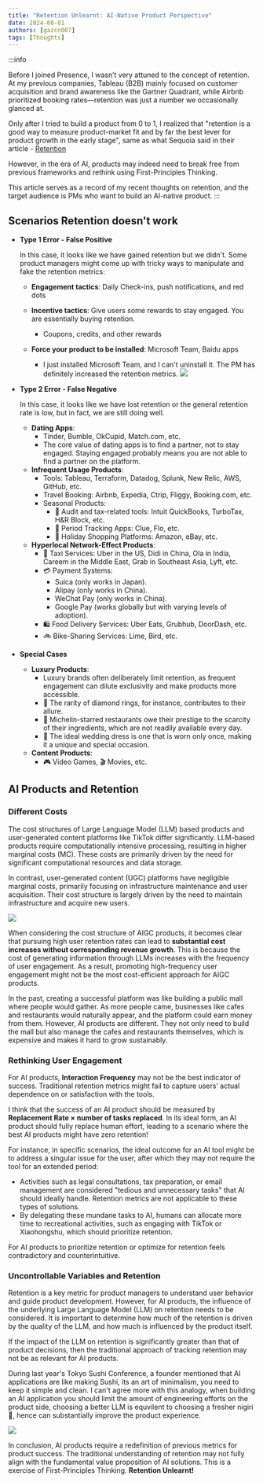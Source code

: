```yaml
---
title: "Retention Unlearnt: AI-Native Product Perspective"
date: 2024-08-01
authors: [gazcn007]
tags: [Thoughts]
---
```


:::info

Before I joined Presence, I wasn’t very attuned to the concept of retention. At my previous companies, Tableau (B2B) mainly focused on customer acquisition and brand awareness like the Gartner Quadrant, while Airbnb prioritized booking rates—retention was just a number we occasionally glanced at.

Only after I tried to build a product from 0 to 1, I realized that "retention is a good way to measure product-market fit and by far the best lever for product growth in the early stage", same as what Sequoia said in their article - [Retention](https://articles.sequoiacap.com/retention)

However, in the era of AI, products may indeed need to break free from previous frameworks and rethink using First-Principles Thinking.

This article serves as a record of my recent thoughts on retention, and the target audience is PMs who want to build an AI-native product.
:::

## Scenarios Retention doesn't work

- **Type 1 Error - False Positive**

  In this case, it looks like we have gained retention but we didn't. Some product managers might come up with tricky ways to manipulate and fake the retention metrics:

  - **Engagement tactics**: Daily Check-ins, push notifications, and red dots

  - **Incentive tactics**: Give users some rewards to stay engaged. You are essentially buying retention.
    - Coupons, credits, and other rewards
  - **Force your product to be installed**: Microsoft Team, Baidu apps

    - I just installed Microsoft Team, and I can't uninstall it. The PM has definitely increased the retention metrics.
      ![](./msft-team.gif)

- **Type 2 Error - False Negative**

  In this case, it looks like we have lost retention or the general retention rate is low, but in fact, we are still doing well.

  - **Dating Apps**:
    - Tinder, Bumble, OkCupid, Match.com, etc.
    - The core value of dating apps is to find a partner, not to stay engaged. Staying engaged probably means you are not able to find a partner on the platform.
  - **Infrequent Usage Products**:
    - Tools: Tableau, Terraform, Datadog, Splunk, New Relic, AWS, GitHub, etc.
    - Travel Booking: Airbnb, Expedia, Ctrip, Fliggy, Booking.com, etc.
    - Seasonal Products:
      - 📑 Audit and tax-related tools: Intuit QuickBooks, TurboTax, H&R Block, etc.
      - 📱 Period Tracking Apps: Clue, Flo, etc.
      - 🎃 Holiday Shopping Platforms: Amazon, eBay, etc.
  - **Hyperlocal Network-Effect Products**:
    - 🚕 Taxi Services: Uber in the US, Didi in China, Ola in India, Careem in the Middle East, Grab in Southeast Asia, Lyft, etc.
    - 💳 Payment Systems:
      - Suica (only works in Japan).
      - Alipay (only works in China).
      - WeChat Pay (only works in China).
      - Google Pay (works globally but with varying levels of adoption).
    - 🛍️ Food Delivery Services: Uber Eats, Grubhub, DoorDash, etc.
    - 🚲 Bike-Sharing Services: Lime, Bird, etc.

- **Special Cases**
  - **Luxury Products**:
    - Luxury brands often deliberately limit retention, as frequent engagement can dilute exclusivity and make products more accessible.
    - 💍 The rarity of diamond rings, for instance, contributes to their allure.
    - 🍴 Michelin-starred restaurants owe their prestige to the scarcity of their ingredients, which are not readily available every day.
    - 💒 The ideal wedding dress is one that is worn only once, making it a unique and special occasion.
  - **Content Products**:
    - 🎮 Video Games, 🎬 Movies, etc.

## AI Products and Retention

### Different Costs

The cost structures of Large Language Model (LLM) based products and user-generated content platforms like TikTok differ significantly. LLM-based products require computationally intensive processing, resulting in higher marginal costs (MC). These costs are primarily driven by the need for significant computational resources and data storage.

In contrast, user-generated content (UGC) platforms have negligible marginal costs, primarily focusing on infrastructure maintenance and user acquisition. Their cost structure is largely driven by the need to maintain infrastructure and acquire new users.

![](./UGCvsAIGC.jpg)

When considering the cost structure of AIGC products, it becomes clear that pursuing high user retention rates can lead to **substantial cost increases without corresponding revenue growth**. This is because the cost of generating information through LLMs increases with the frequency of user engagement. As a result, promoting high-frequency user engagement might not be the most cost-efficient approach for AIGC products.

In the past, creating a successful platform was like building a public mall where people would gather. As more people came, businesses like cafes and restaurants would naturally appear, and the platform could earn money from them. However, AI products are different. They not only need to build the mall but also manage the cafes and restaurants themselves, which is expensive and makes it hard to grow sustainably.

### Rethinking User Engagement

For AI products, **Interaction Frequency** may not be the best indicator of success. Traditional retention metrics might fail to capture users’ actual dependence on or satisfaction with the tools.

I think that the success of an AI product should be measured by **Replacement Rate × number of tasks replaced**. In its ideal form, an AI product should fully replace human effort, leading to a scenario where the best AI products might have zero retention!

For instance, in specific scenarios, the ideal outcome for an AI tool might be to address a singular issue for the user, after which they may not require the tool for an extended period:

- Activities such as legal consultations, tax preparation, or email management are considered "tedious and unnecessary tasks" that AI should ideally handle. Retention metrics are not applicable to these types of solutions.
- By delegating these mundane tasks to AI, humans can allocate more time to recreational activities, such as engaging with TikTok or Xiaohongshu, which should prioritize retention.

For AI products to prioritize retention or optimize for retention feels contradictory and counterintuitive.

### Uncontrollable Variables and Retention

Retention is a key metric for product managers to understand user behavior and guide product development. However, for AI products, the influence of the underlying Large Language Model (LLM) on retention needs to be considered. It is important to determine how much of the retention is driven by the quality of the LLM, and how much is influenced by the product itself.

If the impact of the LLM on retention is significantly greater than that of product decisions, then the traditional approach of tracking retention may not be as relevant for AI products.

During last year's Tokyo Sushi Conference, a founder mentioned that AI applications are like making Sushi, its an art of minimalism, you need to keep it simple and clean. I can't agree more with this analogy, when building an AI application you should limit the amount of engineering efforts on the product side, choosing a better LLM is equvilent to choosing a fresher nigiri 🍣, hence can substantially improve the product experience.

![](./sushi.jpg)

In conclusion, AI products require a redefinition of previous metrics for product success. The traditional understanding of retention may not fully align with the fundamental value proposition of AI solutions. This is a exercise of First-Principles Thinking. **Retention Unlearnt!**
